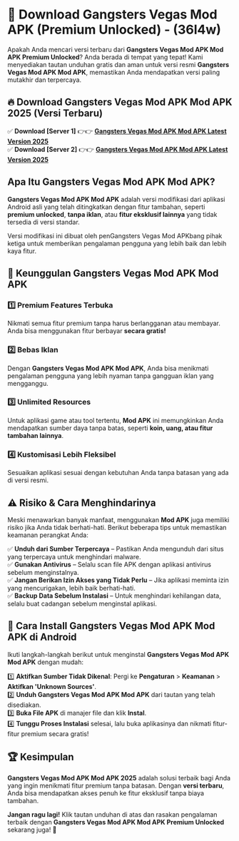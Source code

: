 

# 🎯 Download Gangsters Vegas Mod APK (Premium Unlocked) -  (36l4w) 

Apakah Anda mencari versi terbaru dari **Gangsters Vegas Mod APK Mod APK Premium Unlocked**? Anda berada di tempat yang tepat! Kami menyediakan tautan unduhan gratis dan aman untuk versi resmi **Gangsters Vegas Mod APK Mod APK**, memastikan Anda mendapatkan versi paling mutakhir dan terpercaya.

## 🔥 Download Gangsters Vegas Mod APK Mod APK 2025 (Versi Terbaru)

✅ **Download [Server 1]** 👉👉 [**Gangsters Vegas Mod APK Mod APK Latest Version 2025**](https://apkcomod.com?title=Gangsters_Vegas_Mod_APK)  
✅ **Download [Server 2]** 👉👉 [**Gangsters Vegas Mod APK Mod APK Latest Version 2025**](https://apkcomod.com?title=Gangsters_Vegas_Mod_APK)  

## Apa Itu Gangsters Vegas Mod APK Mod APK?

**Gangsters Vegas Mod APK Mod APK** adalah versi modifikasi dari aplikasi Android asli yang telah ditingkatkan dengan fitur tambahan, seperti **premium unlocked**, **tanpa iklan**, atau **fitur eksklusif lainnya** yang tidak tersedia di versi standar.

Versi modifikasi ini dibuat oleh penGangsters Vegas Mod APKbang pihak ketiga untuk memberikan pengalaman pengguna yang lebih baik dan lebih kaya fitur.

## 🎯 Keunggulan Gangsters Vegas Mod APK Mod APK

### 1️⃣ Premium Features Terbuka
Nikmati semua fitur premium tanpa harus berlangganan atau membayar. Anda bisa menggunakan fitur berbayar **secara gratis!**

### 2️⃣ Bebas Iklan
Dengan **Gangsters Vegas Mod APK Mod APK**, Anda bisa menikmati pengalaman pengguna yang lebih nyaman tanpa gangguan iklan yang mengganggu.

### 3️⃣ Unlimited Resources
Untuk aplikasi game atau tool tertentu, **Mod APK** ini memungkinkan Anda mendapatkan sumber daya tanpa batas, seperti **koin, uang, atau fitur tambahan lainnya**.

### 4️⃣ Kustomisasi Lebih Fleksibel
Sesuaikan aplikasi sesuai dengan kebutuhan Anda tanpa batasan yang ada di versi resmi.

## ⚠️ Risiko & Cara Menghindarinya

Meski menawarkan banyak manfaat, menggunakan **Mod APK** juga memiliki risiko jika Anda tidak berhati-hati. Berikut beberapa tips untuk memastikan keamanan perangkat Anda:

✅ **Unduh dari Sumber Terpercaya** – Pastikan Anda mengunduh dari situs yang terpercaya untuk menghindari malware.  
✅ **Gunakan Antivirus** – Selalu scan file APK dengan aplikasi antivirus sebelum menginstalnya.  
✅ **Jangan Berikan Izin Akses yang Tidak Perlu** – Jika aplikasi meminta izin yang mencurigakan, lebih baik berhati-hati.  
✅ **Backup Data Sebelum Instalasi** – Untuk menghindari kehilangan data, selalu buat cadangan sebelum menginstal aplikasi.

## 📌 Cara Install Gangsters Vegas Mod APK Mod APK di Android

Ikuti langkah-langkah berikut untuk menginstal **Gangsters Vegas Mod APK Mod APK** dengan mudah:

1️⃣ **Aktifkan Sumber Tidak Dikenal**: Pergi ke **Pengaturan** > **Keamanan** > **Aktifkan 'Unknown Sources'**.  
2️⃣ **Unduh Gangsters Vegas Mod APK Mod APK** dari tautan yang telah disediakan.  
3️⃣ **Buka File APK** di manajer file dan klik **Instal**.  
4️⃣ **Tunggu Proses Instalasi** selesai, lalu buka aplikasinya dan nikmati fitur-fitur premium secara gratis!

## 🏆 Kesimpulan

**Gangsters Vegas Mod APK Mod APK 2025** adalah solusi terbaik bagi Anda yang ingin menikmati fitur premium tanpa batasan. Dengan **versi terbaru**, Anda bisa mendapatkan akses penuh ke fitur eksklusif tanpa biaya tambahan.

**Jangan ragu lagi!** Klik tautan unduhan di atas dan rasakan pengalaman terbaik dengan **Gangsters Vegas Mod APK Mod APK Premium Unlocked** sekarang juga! 🚀

